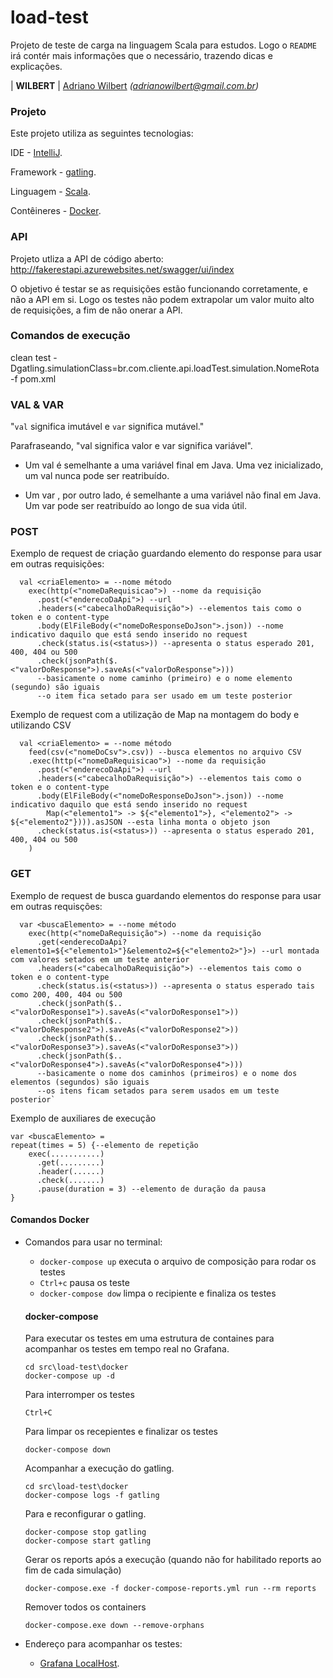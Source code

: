 # load-test #
Projeto de teste de carga na linguagem Scala para estudos.
Logo o `README` irá contér mais informações que o necessário, trazendo dicas e explicações.

| **WILBERT** | [Adriano Wilbert](https://github.com/adrianowilbert) _(adrianowilbert@gmail.com.br)_

### Projeto

Este projeto utiliza as seguintes tecnologias:

  IDE - [IntelliJ](https://www.jetbrains.com/idea/).

  Framework - [gatling](http://gatling.io/). 
  
  Linguagem - [Scala](https://www.scala-lang.org/).
  
  Contêineres - [Docker](https://www.docker.com/).

### API

Projeto utliza a API de código aberto: http://fakerestapi.azurewebsites.net/swagger/ui/index

O objetivo é testar se as requisições estão funcionando corretamente, e não a API em si.
Logo os testes não podem extrapolar um valor muito alto de requisições, a fim de não onerar a API.

### Comandos de execução

clean test -Dgatling.simulationClass=br.com.cliente.api.loadTest.simulation.NomeRota -f pom.xml

### VAL & VAR

"`val` significa imutável e `var` significa mutável."

Parafraseando, "val significa valor e var significa variável".

- Um val é semelhante a uma variável final em Java. Uma vez inicializado, um val nunca pode ser reatribuído.

- Um var , por outro lado, é semelhante a uma variável não final em Java. Um var pode ser reatribuído ao longo de sua vida útil.

### POST

Exemplo de request de criação guardando elemento do response para usar em outras requisições:

```shell
  val <criaElemento> = --nome método
    exec(http(<"nomeDaRequisicao">) --nome da requisição
      .post(<"enderecoDaApi">) --url
      .headers(<"cabecalhoDaRequisição">) --elementos tais como o token e o content-type
      .body(ElFileBody(<"nomeDoResponseDoJson">.json)) --nome indicativo daquilo que está sendo inserido no request
      .check(status.is(<status>)) --apresenta o status esperado 201, 400, 404 ou 500
      .check(jsonPath($.<"valorDoResponse">).saveAs(<"valorDoResponse">))) 
      --basicamente o nome caminho (primeiro) e o nome elemento (segundo) são iguais
      --o item fica setado para ser usado em um teste posterior
```

Exemplo de request com a utilização de Map na montagem do body e utilizando CSV

```shell
  val <criaElemento> = --nome método
    feed(csv(<"nomeDoCsv">.csv)) --busca elementos no arquivo CSV
    .exec(http(<"nomeDaRequisicao">) --nome da requisição
      .post(<"enderecoDaApi">) --url
      .headers(<"cabecalhoDaRequisição">) --elementos tais como o token e o content-type
      .body(ElFileBody(<"nomeDoResponseDoJson">.json)) --nome indicativo daquilo que está sendo inserido no request
        Map(<"elemento1"> -> ${<"elemento1">}, <"elemento2"> -> ${<"elemento2"}))).asJSON --esta linha monta o objeto json
      .check(status.is(<status>)) --apresenta o status esperado 201, 400, 404 ou 500
    )
```

### GET

Exemplo de request de busca guardando elementos do response para usar em outras requisções:

```shell
  var <buscaElemento> = --nome método
    exec(http(<"nomeDaRequisição">) --nome da requisição
      .get(<enderecoDaApi?elemento1=${<"elemento1>"}&elemento2=${<"elemento2>"}>) --url montada com valores setados em um teste anterior
      .headers(<"cabecalhoDaRequisição">) --elementos tais como o token e o content-type
      .check(status.is(<status>)) --apresenta o status esperado tais como 200, 400, 404 ou 500
      .check(jsonPath($..<"valorDoResponse1">).saveAs(<"valorDoResponse1">))
      .check(jsonPath($..<"valorDoResponse2">).saveAs(<"valorDoResponse2">))
      .check(jsonPath($..<"valorDoResponse3">).saveAs(<"valorDoResponse3">))
      .check(jsonPath($..<"valorDoResponse4">).saveAs(<"valorDoResponse4">))) 
      --basicamente o nome dos caminhos (primeiros) e o nome dos elementos (segundos) são iguais
      --os itens ficam setados para serem usados em um teste posterior`
```

      
Exemplo de auxiliares de execução

```shell
var <buscaElemento> =
repeat(times = 5) {--elemento de repetição
    exec(...........)
      .get(.........)
      .header(......)
      .check(.......)
      .pause(duration = 3) --elemento de duração da pausa
}
```

#### Comandos Docker

- Comandos para usar no terminal:
    - `docker-compose up` executa o arquivo de composição para rodar os testes
    - `Ctrl+c` pausa os teste
    - `docker-compose dow` limpa o recipiente e finaliza os testes
    
    #### docker-compose
    
    Para executar os testes em uma estrutura de containes para acompanhar os testes em tempo real no Grafana.
    ```shell
    cd src\load-test\docker
    docker-compose up -d
    ```
    
    Para interromper os testes
    ```shell
    Ctrl+C
    ```
    
    Para limpar os recepientes e finalizar os testes
    ```shell
    docker-compose down
    ```
    
    Acompanhar a execução do gatling.
    ```shell
    cd src\load-test\docker
    docker-compose logs -f gatling
    ```
    
    Para e reconfigurar o gatling.
    ```shell
    docker-compose stop gatling
    docker-compose start gatling
    ```
    
    Gerar os reports após a execução (quando não for habilitado reports ao fim de cada simulação)
    ```shell
    docker-compose.exe -f docker-compose-reports.yml run --rm reports
    ```
    
    Remover todos os containers
    ```shell
    docker-compose.exe down --remove-orphans
    ```
    
- Endereço para acompanhar os testes:
    - [Grafana LocalHost](http://localhost:8081).
